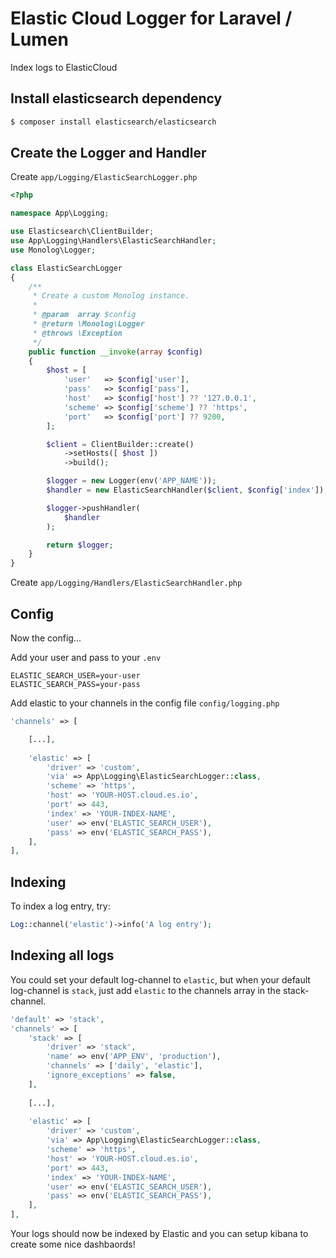 # Elastic Cloud Logger for Laravel / Lumen
Index logs to ElasticCloud


## Install elasticsearch dependency

```bash
$ composer install elasticsearch/elasticsearch
```

## Create the Logger and Handler
Create `app/Logging/ElasticSearchLogger.php`
```php
<?php

namespace App\Logging;

use Elasticsearch\ClientBuilder;
use App\Logging\Handlers\ElasticSearchHandler;
use Monolog\Logger;

class ElasticSearchLogger
{
    /**
     * Create a custom Monolog instance.
     *
     * @param  array $config
     * @return \Monolog\Logger
     * @throws \Exception
     */
    public function __invoke(array $config)
    {
        $host = [
            'user'   => $config['user'],
            'pass'   => $config['pass'],
            'host'   => $config['host'] ?? '127.0.0.1',
            'scheme' => $config['scheme'] ?? 'https',
            'port'   => $config['port'] ?? 9200,
        ];

        $client = ClientBuilder::create()
            ->setHosts([ $host ])
            ->build();

        $logger = new Logger(env('APP_NAME'));
        $handler = new ElasticSearchHandler($client, $config['index']);

        $logger->pushHandler(
            $handler
        );

        return $logger;
    }
}

```

Create `app/Logging/Handlers/ElasticSearchHandler.php`


## Config

Now the config...  

Add your user and pass to your `.env`

```
ELASTIC_SEARCH_USER=your-user
ELASTIC_SEARCH_PASS=your-pass
```

Add elastic to your channels in the config file `config/logging.php`

```php
'channels' => [

    [...],
    
    'elastic' => [
        'driver' => 'custom',
        'via' => App\Logging\ElasticSearchLogger::class,
        'scheme' => 'https',
        'host' => 'YOUR-HOST.cloud.es.io',
        'port' => 443,
        'index' => 'YOUR-INDEX-NAME',
        'user' => env('ELASTIC_SEARCH_USER'),
        'pass' => env('ELASTIC_SEARCH_PASS'),
    ],
],
```

## Indexing
To index a log entry, try:

```php
Log::channel('elastic')->info('A log entry');
```

## Indexing all logs
You could set your default log-channel to `elastic`, but when your default 
log-channel is `stack`, just add `elastic` to the channels array in the stack-channel.

```php
'default' => 'stack',
'channels' => [
    'stack' => [
        'driver' => 'stack',
        'name' => env('APP_ENV', 'production'),
        'channels' => ['daily', 'elastic'],
        'ignore_exceptions' => false,
    ],
    
    [...],
    
    'elastic' => [
        'driver' => 'custom',
        'via' => App\Logging\ElasticSearchLogger::class,
        'scheme' => 'https',
        'host' => 'YOUR-HOST.cloud.es.io',
        'port' => 443,
        'index' => 'YOUR-INDEX-NAME',
        'user' => env('ELASTIC_SEARCH_USER'),
        'pass' => env('ELASTIC_SEARCH_PASS'),
    ],
],
```

Your logs should now be indexed by Elastic and you can setup kibana to create some nice dashbaords!
